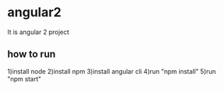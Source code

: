 # angular2
It is angular 2 project 

how to run
----------
1)install node
2)install npm
3)install angular cli
4)run "npm install"
5)run "npm start"
